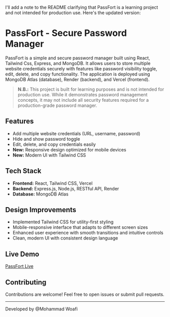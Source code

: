 I'll add a note to the README clarifying that PassFort is a learning project and not intended for production use. Here's the updated version:

# PassFort - Secure Password Manager

PassFort is a simple and secure password manager built using React, Tailwind Css, Express, and MongoDB. It allows users to store multiple website credentials securely with features like password visibility toggle, edit, delete, and copy functionality. The application is deployed using MongoDB Atlas (database), Render (backend), and Vercel (frontend).

> **N.B.:** This project is built for learning purposes and is not intended for production use. While it demonstrates password management concepts, it may not include all security features required for a production-grade password manager.

## Features

- Add multiple website credentials (URL, username, password)
- Hide and show password toggle
- Edit, delete, and copy credentials easily
- **New:** Responsive design optimized for mobile devices
- **New:** Modern UI with Tailwind CSS

## Tech Stack

- **Frontend:** React, Tailwind CSS, Vercel
- **Backend:** Express.js, Node.js, RESTful API, Render
- **Database:** MongoDB Atlas

## Design Improvements

- Implemented Tailwind CSS for utility-first styling
- Mobile-responsive interface that adapts to different screen sizes
- Enhanced user experience with smooth transitions and intuitive controls
- Clean, modern UI with consistent design language

## Live Demo

[PassFort Live](https://pass-fort-zeta.vercel.app/)

<!-- ## Screenshots

<details>
<summary>Desktop View</summary>
[Insert desktop screenshot here]
</details>

<details>
<summary>Mobile View</summary>
[Insert mobile screenshot here]
</details> -->

## Contributing

Contributions are welcome! Feel free to open issues or submit pull requests.

---

Developed by @Mohammad Woafi